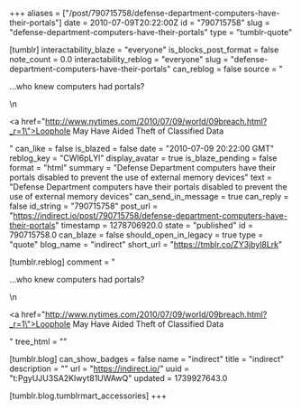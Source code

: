 +++
aliases = ["/post/790715758/defense-department-computers-have-their-portals"]
date = 2010-07-09T20:22:00Z
id = "790715758"
slug = "defense-department-computers-have-their-portals"
type = "tumblr-quote"

[tumblr]
interactability_blaze = "everyone"
is_blocks_post_format = false
note_count = 0.0
interactability_reblog = "everyone"
slug = "defense-department-computers-have-their-portals"
can_reblog = false
source = "<p>&hellip;who knew computers had portals?</p>\n<p><a href=\"http://www.nytimes.com/2010/07/09/world/09breach.html?_r=1\">Loophole May Have Aided Theft of Classified Data</a></p>"
can_like = false
is_blazed = false
date = "2010-07-09 20:22:00 GMT"
reblog_key = "CWI6pLYl"
display_avatar = true
is_blaze_pending = false
format = "html"
summary = "Defense Department computers have their portals disabled to prevent the use of external memory devices"
text = "Defense Department computers have their portals disabled to prevent the use of external memory devices"
can_send_in_message = true
can_reply = false
id_string = "790715758"
post_url = "https://indirect.io/post/790715758/defense-department-computers-have-their-portals"
timestamp = 1278706920.0
state = "published"
id = 790715758.0
can_blaze = false
should_open_in_legacy = true
type = "quote"
blog_name = "indirect"
short_url = "https://tmblr.co/ZY3jbyl8Lrk"

[tumblr.reblog]
comment = "<p>…who knew computers had portals?</p>\n<p><a href=\"http://www.nytimes.com/2010/07/09/world/09breach.html?_r=1\">Loophole May Have Aided Theft of Classified Data</a></p>"
tree_html = ""

[tumblr.blog]
can_show_badges = false
name = "indirect"
title = "indirect"
description = ""
url = "https://indirect.io/"
uuid = "t:PgyUJU3SA2Klwyt81UWAwQ"
updated = 1739927643.0

[tumblr.blog.tumblrmart_accessories]
+++
